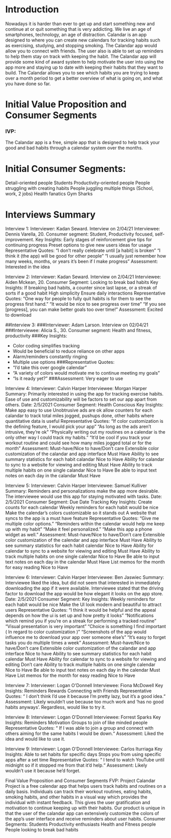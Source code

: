 # Introduction

Nowadays it is harder than ever to get up and start something new and continue at or quit something that is very addicting. We live an age of smartphones, technology, an age of distraction. Calandar is an app designed to where you can create new calendars for tracking habits such as exercising, studying, and stopping smoking. The Calandar app would allow you to connect with friends. The user also is able to set up reminders to help them stay on track with keeping the habit. The Calandar app will provide some kind of award system to help motivate the user into using the app more and staying up to date with keeping their habits that they want to build. The Calandar allows you to see which habits you are trying to keep over a month period to get a better overview of what is going on, and what you have done so far.

# Initial Value Proposition and Consumer Segments
### IVP:
The Calandar app is a free, simple app that is designed to help track your good and bad habits through a calendar system over the months.

# Initial Consumer Segments:
Detail-oriented people
Students
Productivity-oriented people
People struggling with creating habits
People juggling multiple things (School, work, 2 jobs)
Health fanatics
Gym Sharks

# Interviews Summary

Interview 1:
Interviewer: Kadan Seward. Interview on 2/04/21
Interviewee: Dennis Varella, 20. Consumer segment: Student, Productivity focused, self-improvement.
Key Insights: 
Early stages of reinforcement give tips for continuing progress
Preset options to give new users ideas for usage
Representative Quotes: 
“I don’t really celebrate until [a habit] is broken”
“I think it (the app) will be good for other people”
“I usually just remember how many weeks, months, or years it’s been if I make progress”
Assessment: Interested in the idea

Interview 2:
Interviewer: Kadan Seward. Interview on 2/04/21
Interviewee: Aiden Mckean, 20. Consumer Segment: Looking to break bad habits
Key Insights: 
If breaking bad habits, a counter since last lapse, or a streak of sorts if a good habit
High simplicity
Ensure daily interactions
Representative Quotes: 
“One way for people to fully quit habits is for them to see the progress first hand.”
“It would be nice to see progress over time”
“If you see [progress], you can make better goals too over time!”
Assessment: Excited to download

##Interview 3:
###Interviewer: Adam Larson. Interview on 02/04/21
###Interviewee: Alicia S., 30. Consumer segment: Health and fitness, productivity
###Key Insights:
- Color coding simplifies tracking
- Would be beneficial to reduce reliance on other apps
- Alarm/reminders constantly ringing
- Multiple use options
###Representative Quotes:
- “I’d take this over google calendar”
- “A variety of colors would motivate me to continue meeting my goals”
- “Is it ready yet?”
###Assessment: Very eager to use

 Interview 4:
Interviewer: Calvin Harper
Interviewee: Morgan Harper
Summary: Primarily interested in using the app for tracking exercise habits. Ease of use and customizability will be factors to set our app apart from others.
Date: 2/5/2021
Consumer Segment: Health Conscious
Key Insights: 
Make app easy to use
Unobtrusive ads are ok
allow counters for each calandar to track total miles jogged, pushups done, other habits where quantitative data is useful
Representative Quotes:
“If color customization is the defining feature, I would pick your app” 
“As long as the ads aren’t intrusive, they’re ok”
“Physically writing out my routines on a calendar is the only other way I could track my habits.”
“It’d be cool if you track your workout routine and could see how many miles jogged total or for the month”
Assessment: Must-have/Nice to have/Don’t care
Extensible color customization of the calandar and app interface
Must Have
Ability to see summary statistics for each habit calandar
Nice to Have
Ability for calandar to sync to a website for viewing and editing
Must Have
Ability to track multiple habits on one single calandar
Nice to Have
Be able to input text notes on each day in the calandar
Must Have

 Interview 5:
Interviewer: Calvin Harper
Interviewee: Samuel Kulliver
Summary: Reminders and personalizations make the app more desirable. The interviewee would use this app for staying motivated with tasks.
Date: 2/5/2021
Consumer Segment: Due Date Tracking
Key Insights: 
Create counts for each calendar
Weekly reminders for each habit would be nice
Make the calendar’s colors customizable so it stands out
A website that syncs to the app is a must have feature
Representative Quotes:
“Give me multiple color options.”
“Reminders within the calendar would help me keep up with my habit”
“Make it feel personalized.”
“Make this app a phone widget as well.”
Assessment: Must-have/Nice to have/Don’t care
Extensible color customization of the calendar and app interface
 Must Have
Ability to see summary statistics for each habit calendar
Nice to Have
Ability for calendar to sync to a website for viewing and editing
Must Have
Ability to track multiple habits on one single calendar
 Nice to Have
Be able to input text notes on each day in the calendar
Must Have
List memos for the month for easy reading
Nice to Have

 Interview 6:
Interviewer: Calvin Harper
Interviewee: Ben Jaswiec
Summary: Interviewee liked the idea, but did not seem that interested in immediately downloading the app if it were available. Interviewee stated that the driving factor to download the app would be how elegant it looks on the app store.
Date: 2/5/2021
Consumer Segment: 
Key Insights: 
Weekly reminders for each habit would be nice
Make the UI look modern and beautiful to attract users
Representative Quotes:
“I think it would be helpful and the appeal depends on how the ui is set up and how pretty it looks”
“Notifications which remind you if you’re on a streak for performing a tracked routine”
“Visual presentation is very important”
“Choice is something I find important ( In regard to color customization )”
“Screenshots of the app would influence me to download your app over someone else’s”
“It’s easy to forget tasks you do multiple times a week”
Assessment: Must-have/Nice to have/Don’t care
Extensible color customization of the calandar and app interface
Nice to have
Ability to see summary statistics for each habit calendar
Must Have
Ability for calendar to sync to a website for viewing and editing
Don’t care
Ability to track multiple habits on one single calendar
Nice to Have
Be able to input text notes on each day in the calendar
Must Have
List memos for the month for easy reading
Nice to Have

 Interview 7:
Interviewer: Logan O'Donnell
Interviewee: Fiona McDowell
Key Insights: 
Reminders
Rewards
Connecting with Friends
Representative Quotes: 
“ I don’t think I’d use it because I’m pretty lazy, but it’s a good idea.“
Assessment: Likely wouldn’t use because too much work and ‘has no good habits anyways’. Regardless, would like to try it.

 Interview 8:
Interviewer: Logan O'Donnell
Interviewee: Forrest Sparks
Key Insights: 
Reminders
Motivation
Groups to join of like minded people
Representative Quotes: 
“ If I was able to join a group and connect with others aiming for the same habits I would be down.“
Assessment: Liked the idea and would like to use it.

 Interview 9:
Interviewer: Logan O'Donnell
Interviewee: Carlos Iturriaga
Key Insights: 
Able to set habits for specific days
Stops you from using specific apps after a set time
Representative Quotes: 
“ I tend to watch YouTube until midnight so if it stopped me from that it’d help.“
Assessment: Likely wouldn’t use it because he’d forget. 

Final Value Proposition and Consumer Segments
FVP: Project Calandar Project is a free calendar app that helps users track habits and routines on a daily basis. Individuals can track their workout routines, eating habits, smoking habits, and other habits in a visual way which provides the individual with instant feedback. This gives the user gratification and motivation to continue keeping up with their habits. Our product is unique in that the user of the calandar app can extensively customize the colors of the app’s user interface and receive reminders about user habits.
Consumer Segments:
Students
Productivity enthusiasts
Health and Fitness people
People looking to break bad habits
